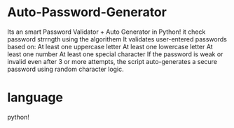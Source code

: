 # Auto-Password-Generator
Its an smart Password Validator + Auto Generator in Python!
it check password strrngth using the algorithem
It validates user-entered passwords based on:
At least one uppercase letter
At least one lowercase letter
At least one number
At least one special character
If the password is weak or invalid even after 3 or more attempts, the script auto-generates a secure password using random character logic.
# language
python!
